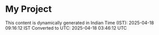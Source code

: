 # My Project

This content is dynamically generated in Indian Time (IST): 2025-04-18 09:16:12 IST
Converted to UTC: 2025-04-18 03:46:12 UTC
